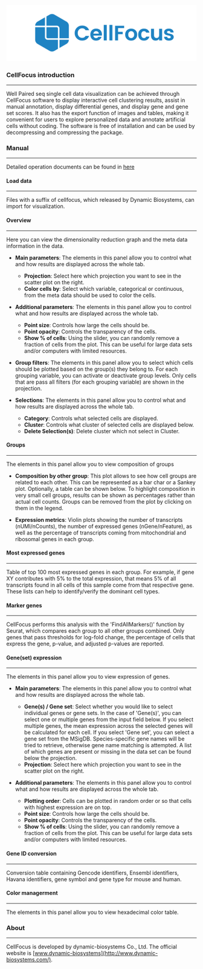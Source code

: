 ![CellFocus](https://github.com/DynamicBiosystems/CellFocus/blob/main/CellFocus.png)

### CellFocus introduction
---

Well Paired seq single cell data visualization can be achieved through CellFocus software to display interactive cell clustering results, assist in manual annotation, display differential genes, and display gene and gene set scores. It also has the export function of images and tables, making it convenient for users to explore personalized data and annotate artificial cells without coding. The software is free of installation and can be used by decompressing and compressing the package.

### Manual

---

Detailed operation documents can be found in [here](https://github.com/DynamicBiosystems/CellFocus/blob/main/docs/CellFocus-v1.0.1_operation_manual.pdf)

#### Load data

---

Files with a suffix of cellfocus, which released by Dynamic Biosystems, can import for visualization.

#### Overview

---

Here you can view the dimensionality reduction graph and the meta data information in the data.

- **Main parameters**: 
The elements in this panel allow you to control what and how results are displayed across the whole tab.
    - **Projection**: Select here which projection you want to see in the scatter plot on the right.
    - **Color cells by**: Select which variable, categorical or continuous, from the meta data should be used to color the cells.

- **Additional parameters**: 
The elements in this panel allow you to control what and how results are displayed across the whole tab.
    - **Point size**: Controls how large the cells should be.
    - **Point opacity**: Controls the transparency of the cells.
    - **Show % of cells**: Using the slider, you can randomly remove a fraction of cells from the plot. This can be useful for large data sets and/or computers with limited resources.

- **Group filters**: 
The elements in this panel allow you to select which cells should be plotted based on the group(s) they belong to. For each grouping variable, you can activate or deactivate group levels. Only cells that are pass all filters (for each grouping variable) are shown in the projection.

- **Selections**: 
The elements in this panel allow you to control what and how results are displayed across the whole tab.
    - **Category**: Controls what selected cells are displayed.
    - **Cluster**: Controls what cluster of selected cells are displayed below.
    - **Delete Selection(s)**: Delete cluster which not select in Cluster.

#### Groups

---

The elements in this panel allow you to view composition of groups

- **Composition by other group**: 
This plot allows to see how cell groups are related to each other. This can be represented as a bar char or a Sankey plot. Optionally, a table can be shown below. To highlight composition in very small cell groups, results can be shown as percentages rather than actual cell counts. Groups can be removed from the plot by clicking on them in the legend.

- **Expression metrics**: 
Violin plots showing the number of transcripts (nUMI/nCounts), the number of expressed genes (nGene/nFeature), as well as the percentage of transcripts coming from mitochondrial and ribosomal genes in each group.

#### Most expressed genes

---

Table of top 100 most expressed genes in each group. For example, if gene XY contributes with 5% to the total expression, that means 5% of all transcripts found in all cells of this sample come from that respective gene. These lists can help to identify/verify the dominant cell types.

#### Marker genes

---

CellFocus performs this analysis with the 'FindAllMarkers()' function by Seurat, which compares each group to all other groups combined. Only genes that pass thresholds for log-fold change, the percentage of cells that express the gene, p-value, and adjusted p-values are reported. 

#### Gene(set) expression

---

The elements in this panel allow you to view expression of genes.

- **Main parameters**: 
The elements in this panel allow you to control what and how results are displayed across the whole tab.
    - **Gene(s) / Gene set**: Select whether you would like to select individual genes or gene sets. In the case of 'Gene(s)', you can select one or multiple genes from the input field below. If you select multiple genes, the mean expression across the selected genes will be calculated for each cell. If you select 'Gene set', you can select a gene set from the MSigDB. Species-specific gene names will be tried to retrieve, otherwise gene name matching is attempted. A list of which genes are present or missing in the data set can be found below the projection.
    - **Projection**: Select here which projection you want to see in the scatter plot on the right.

- **Additional parameters**: 
The elements in this panel allow you to control what and how results are displayed across the whole tab.
    - **Plotting order**: Cells can be plotted in random order or so that cells with highest expression are on top.
    - **Point size**: Controls how large the cells should be.
    - **Point opacity**: Controls the transparency of the cells.
    - **Show % of cells**: Using the slider, you can randomly remove a fraction of cells from the plot. This can be useful for large data sets and/or computers with limited resources.

#### Gene ID conversion

---

Conversion table containing Gencode identifiers, Ensembl identifiers, Havana identifiers, gene symbol and gene type for mouse and human.

#### Color managerment

---

The elements in this panel allow you to view hexadecimal color table.

### About

---

CellFocus is developed by dynamic-biosystems Co., Ltd. The official website is [www.dynamic-biosystems](http://www.dynamic-biosystems.com/).





